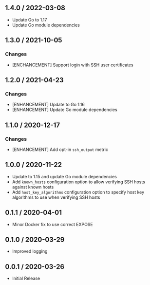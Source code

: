 ## 1.4.0 / 2022-03-08

* Update Go to 1.17
* Update Go module dependencies

## 1.3.0 / 2021-10-05

### Changes

* [ENCHANCEMENT] Support login with SSH user certificates

## 1.2.0 / 2021-04-23

### Changes

* [ENHANCEMENT] Update to Go 1.16
* [ENHANCEMENT] Update Go module dependencies

## 1.1.0 / 2020-12-17

### Changes

* [ENHANCEMENT] Add opt-in `ssh_output` metric

## 1.0.0 / 2020-11-22

* Update to 1.15 and update Go module dependencies
* Add `known_hosts` configuration option to allow verifying SSH hosts against known hosts
* Add `host_key_algorithms` configuration option to specify host key algorithms to use when verifying SSH hosts

## 0.1.1 / 2020-04-01

* Minor Docker fix to use correct EXPOSE

## 0.1.0 / 2020-03-29

* Improved logging

## 0.0.1 / 2020-03-26

* Initial Release

